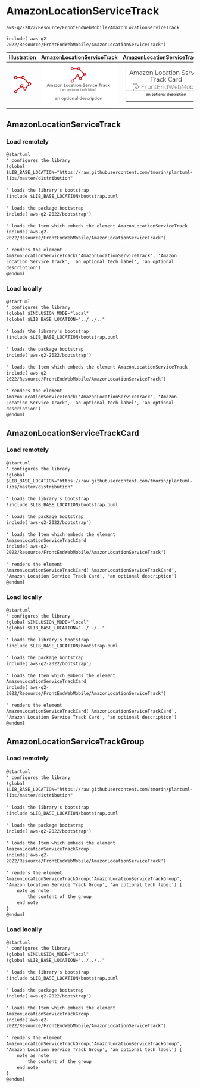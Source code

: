 # AmazonLocationServiceTrack


```text
aws-q2-2022/Resource/FrontEndWebMobile/AmazonLocationServiceTrack
```

```text
include('aws-q2-2022/Resource/FrontEndWebMobile/AmazonLocationServiceTrack')
```



| Illustration | AmazonLocationServiceTrack | AmazonLocationServiceTrackCard | AmazonLocationServiceTrackGroup |
| :---: | :---: | :---: | :---: |
| ![illustration for Illustration](../../../aws-q2-2022/Resource/FrontEndWebMobile/AmazonLocationServiceTrack.png) | ![illustration for AmazonLocationServiceTrack](../../../aws-q2-2022/Resource/FrontEndWebMobile/AmazonLocationServiceTrack.Local.png) | ![illustration for AmazonLocationServiceTrackCard](../../../aws-q2-2022/Resource/FrontEndWebMobile/AmazonLocationServiceTrackCard.Local.png) | ![illustration for AmazonLocationServiceTrackGroup](../../../aws-q2-2022/Resource/FrontEndWebMobile/AmazonLocationServiceTrackGroup.Local.png) |




## AmazonLocationServiceTrack

### Load remotely
```plantuml
@startuml
' configures the library
!global $LIB_BASE_LOCATION="https://raw.githubusercontent.com/tmorin/plantuml-libs/master/distribution"

' loads the library's bootstrap
!include $LIB_BASE_LOCATION/bootstrap.puml

' loads the package bootstrap
include('aws-q2-2022/bootstrap')

' loads the Item which embeds the element AmazonLocationServiceTrack
include('aws-q2-2022/Resource/FrontEndWebMobile/AmazonLocationServiceTrack')

' renders the element
AmazonLocationServiceTrack('AmazonLocationServiceTrack', 'Amazon Location Service Track', 'an optional tech label', 'an optional description')
@enduml
```

### Load locally
```plantuml
@startuml
' configures the library
!global $INCLUSION_MODE="local"
!global $LIB_BASE_LOCATION="../../.."

' loads the library's bootstrap
!include $LIB_BASE_LOCATION/bootstrap.puml

' loads the package bootstrap
include('aws-q2-2022/bootstrap')

' loads the Item which embeds the element AmazonLocationServiceTrack
include('aws-q2-2022/Resource/FrontEndWebMobile/AmazonLocationServiceTrack')

' renders the element
AmazonLocationServiceTrack('AmazonLocationServiceTrack', 'Amazon Location Service Track', 'an optional tech label', 'an optional description')
@enduml
```

## AmazonLocationServiceTrackCard

### Load remotely
```plantuml
@startuml
' configures the library
!global $LIB_BASE_LOCATION="https://raw.githubusercontent.com/tmorin/plantuml-libs/master/distribution"

' loads the library's bootstrap
!include $LIB_BASE_LOCATION/bootstrap.puml

' loads the package bootstrap
include('aws-q2-2022/bootstrap')

' loads the Item which embeds the element AmazonLocationServiceTrackCard
include('aws-q2-2022/Resource/FrontEndWebMobile/AmazonLocationServiceTrack')

' renders the element
AmazonLocationServiceTrackCard('AmazonLocationServiceTrackCard', 'Amazon Location Service Track Card', 'an optional description')
@enduml
```

### Load locally
```plantuml
@startuml
' configures the library
!global $INCLUSION_MODE="local"
!global $LIB_BASE_LOCATION="../../.."

' loads the library's bootstrap
!include $LIB_BASE_LOCATION/bootstrap.puml

' loads the package bootstrap
include('aws-q2-2022/bootstrap')

' loads the Item which embeds the element AmazonLocationServiceTrackCard
include('aws-q2-2022/Resource/FrontEndWebMobile/AmazonLocationServiceTrack')

' renders the element
AmazonLocationServiceTrackCard('AmazonLocationServiceTrackCard', 'Amazon Location Service Track Card', 'an optional description')
@enduml
```

## AmazonLocationServiceTrackGroup

### Load remotely
```plantuml
@startuml
' configures the library
!global $LIB_BASE_LOCATION="https://raw.githubusercontent.com/tmorin/plantuml-libs/master/distribution"

' loads the library's bootstrap
!include $LIB_BASE_LOCATION/bootstrap.puml

' loads the package bootstrap
include('aws-q2-2022/bootstrap')

' loads the Item which embeds the element AmazonLocationServiceTrackGroup
include('aws-q2-2022/Resource/FrontEndWebMobile/AmazonLocationServiceTrack')

' renders the element
AmazonLocationServiceTrackGroup('AmazonLocationServiceTrackGroup', 'Amazon Location Service Track Group', 'an optional tech label') {
    note as note
        the content of the group
    end note
}
@enduml
```

### Load locally
```plantuml
@startuml
' configures the library
!global $INCLUSION_MODE="local"
!global $LIB_BASE_LOCATION="../../.."

' loads the library's bootstrap
!include $LIB_BASE_LOCATION/bootstrap.puml

' loads the package bootstrap
include('aws-q2-2022/bootstrap')

' loads the Item which embeds the element AmazonLocationServiceTrackGroup
include('aws-q2-2022/Resource/FrontEndWebMobile/AmazonLocationServiceTrack')

' renders the element
AmazonLocationServiceTrackGroup('AmazonLocationServiceTrackGroup', 'Amazon Location Service Track Group', 'an optional tech label') {
    note as note
        the content of the group
    end note
}
@enduml
```

